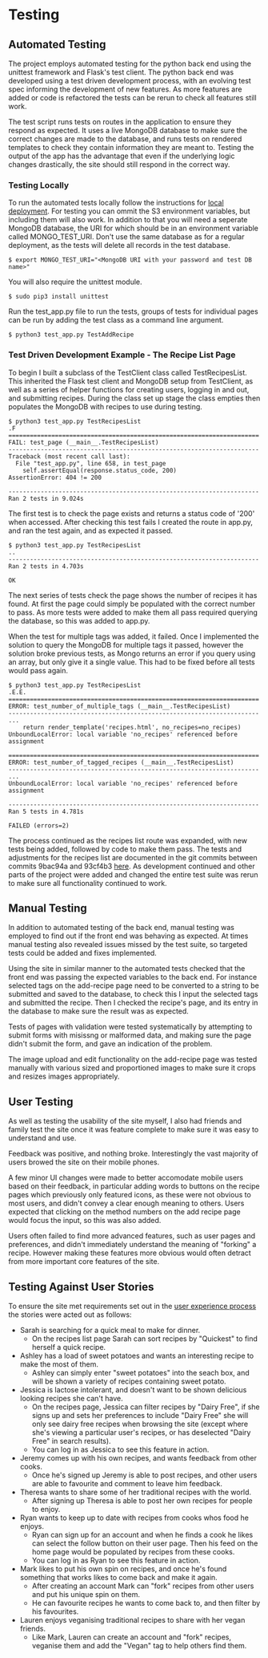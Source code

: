 # Testing

## Automated Testing

The project employs automated testing for the python back end using the unittest framework and Flask's test client. The python back end was developed using a test driven development process, with an evolving test spec informing the development of new features. As more features are added or code is refactored the tests can be rerun to check all features still work.

The test script runs tests on routes in the application to ensure they respond as expected. It uses a live MongoDB database to make sure the correct changes are made to the database, and runs tests on rendered templates to check they contain information they are meant to. Testing the output of the app has the advantage that even if the underlying logic changes drastically, the site should still respond in the correct way.

### Testing Locally

To run the automated tests locally follow the instructions for [local deployment](https://github.com/ASquirrelsTail/cookbook/blob/master/README.md). For testing you can ommit the S3 environment variables, but including them will also work. In addition to that you will need a seperate MongoDB database, the URI for which should be in an environment variable called MONGO_TEST_URI. Don't use the same database as for a regular deployment, as the tests will delete all records in the test database. 
```
$ export MONGO_TEST_URI="<MongoDB URI with your password and test DB name>"
```

You will also require the unittest module.
```
$ sudo pip3 install unittest
```

Run the test_app.py file to run the tests, groups of tests for individual pages can be run by adding the test class as a command line argument.
```
$ python3 test_app.py TestAddRecipe
```

### Test Driven Development Example - The Recipe List Page

To begin I built a subclass of the TestClient class called TestRecipesList. This inherited the Flask test client and MongoDB setup from TestClient, as well as a series of helper functions for creating users, logging in and out, and submitting recipes. During the class set up stage the class empties then populates the MongoDB with recipes to use during testing.

```
$ python3 test_app.py TestRecipesList
.F
======================================================================
FAIL: test_page (__main__.TestRecipesList)
----------------------------------------------------------------------
Traceback (most recent call last):
  File "test_app.py", line 658, in test_page
    self.assertEqual(response.status_code, 200)
AssertionError: 404 != 200

----------------------------------------------------------------------
Ran 2 tests in 9.024s
```

The first test is to check the page exists and returns a status code of '200' when accessed. After checking this test fails I created the route in app.py, and ran the test again, and as expected it passed.

```
$ python3 test_app.py TestRecipesList
..
----------------------------------------------------------------------
Ran 2 tests in 4.703s

OK
```

The next series of tests check the page shows the number of recipes it has found. At first the page could simply be populated with the correct number to pass. As more tests were added to make them all pass required querying the database, so this was added to app.py.

When the test for multiple tags was added, it failed. Once I implemented the solution to query the MongoDB for multiple tags it passed, however the solution broke previous tests, as Mongo returns an error if you query using an array, but only give it a single value. This had to be fixed before all tests would pass again.
```
$ python3 test_app.py TestRecipesList
.E.E.
======================================================================
ERROR: test_number_of_multiple_tags (__main__.TestRecipesList)
----------------------------------------------------------------------
...
    return render_template('recipes.html', no_recipes=no_recipes)
UnboundLocalError: local variable 'no_recipes' referenced before assignment

======================================================================
ERROR: test_number_of_tagged_recipes (__main__.TestRecipesList)
----------------------------------------------------------------------
...
UnboundLocalError: local variable 'no_recipes' referenced before assignment

----------------------------------------------------------------------
Ran 5 tests in 4.781s

FAILED (errors=2)
```

The process continued as the recipes list route was expanded, with new tests being added, followed by code to make them pass. The tests and adjustments for the recipes list are documented in the git commits between commits 9bac94a and 93cf4b3 [here](https://github.com/ASquirrelsTail/cookbook/commits/master?before=26e619cee08b762460e46f66b2cd076fe79c8311+141). As development continued and other parts of the project were added and changed the entire test suite was rerun to make sure all functionality continued to work.

## Manual Testing

In addition to automated testing of the back end, manual testing was employed to find out if the front end was behaving as expected. At times manual testing also revealed issues missed by the test suite, so targeted tests could be added and fixes implemented.

Using the site in similar manner to the automated tests checked that the front end was passing the expected variables to the back end. For instance selected tags on the add-recipe page need to be converted to a string to be submitted and saved to the database, to check this I input the selected tags and submitted the recipe. Then I checked the recipe's page, and its entry in the database to make sure the result was as expected.

Tests of pages with validation were tested systematically by attempting to submit forms with misissng or malformed data, and making sure the page didn't submit the form, and gave an indication of the problem.

The image upload and edit functionality on the add-recipe page was tested manually with various sized and proportioned images to make sure it crops and resizes images appropriately.

## User Testing

As well as testing the usability of the site myself, I also had friends and family test the site once it was feature complete to make sure it was easy to understand and use.

Feedback was positive, and nothing broke. Interestingly the vast majority of users browed the site on their mobile phones.

A few minor UI changes were made to better accomodate mobile users based on their feedback, in particular adding words to buttons on the recipe pages which previously only featured icons, as these were not obvious to most users, and didn't convey a clear enough meaning to others. Users expected that clicking on the method numbers on the add recipe page would focus the input, so this was also added.

Users often failed to find more advanced features, such as user pages and preferences, and didn't immediately understand the meaning of "forking" a recipe. However making these features more obvious would often detract from more important core features of the site.

## Testing Against User Stories

To ensure the site met requirements set out in the [user experience process](https://github.com/ASquirrelsTail/cookbook/blob/master/preprod/ux.md) the stories were acted out as follows:

- Sarah is searching for a quick meal to make for dinner.
  - On the recipes list page Sarah can sort recipes by "Quickest" to find herself a quick recipe.
- Ashley has a load of sweet potatoes and wants an interesting recipe to make the most of them.
  - Ashley can simply enter "sweet potatoes" into the seach box, and will be shown a variety of recipes containing sweet potato.
- Jessica is lactose intolerant, and doesn't want to be shown delicious looking recipes she can't have.
  - On the recipes page, Jessica can filter recipes by "Dairy Free", if she signs up and sets her preferences to include "Dairy Free" she will only see dairy free recipes when browsing the site (except where she's viewing a particular user's recipes, or has deselected "Dairy Free" in search results).
  - You can log in as Jessica to see this feature in action.
- Jeremy comes up with his own recipes, and wants feedback from other cooks.
  - Once he's signed up Jeremy is able to post recipes, and other users are able to favourite and comment to leave him feedback.
- Theresa wants to share some of her traditional recipes with the world.
  - After signing up Theresa is able to post her own recipes for people to enjoy.
- Ryan wants to keep up to date with recipes from cooks whos food he enjoys.
  - Ryan can sign up for an account and when he finds a cook he likes can select the follow button on their user page. Then his feed on the home page would be populated by recipes from these cooks.
  - You can log in as Ryan to see this feature in action.
- Mark likes to put his own spin on recipes, and once he's found something that works likes to come back and make it again.
  - After creating an account Mark can "fork" recipes from other users and put his unique spin on them.
  - He can favourite recipes he wants to come back to, and then filter by his favourites.
- Lauren enjoys veganising traditional recipes to share with her vegan friends.
  - Like Mark, Lauren can create an account and "fork" recipes, veganise them and add the "Vegan" tag to help others find them.

